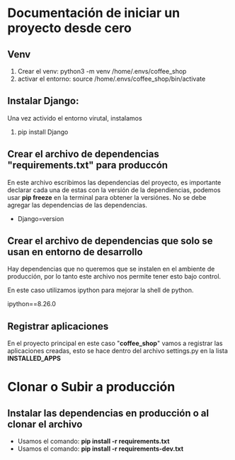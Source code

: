 # Documentación de iniciar un proyecto desde cero

## Venv

1. Crear el venv: python3 -m venv /home/.envs/coffee_shop
2. activar el entorno: source /home/.envs/coffee_shop/bin/activate

## Instalar Django: 

Una vez activido el entorno virutal, instalamos

1. pip install Django

## Crear el archivo de dependencias "requirements.txt" para produccón

En este archivo escribimos las dependencias del proyecto, es importante declarar cada una de estas con la versión de la dependiencias, podemos usar **pip freeze** en la terminal para obtener la versiónes. No se debe agregar las dependencias de las dependencias. 

- Django=version

## Crear el archivo de dependencias que solo se usan en entorno de desarrollo

Hay dependencias que no queremos que se instalen en el ambiente de producción, por lo tanto este archivo nos permite tener esto bajo control.

En este caso utilizamos ipython para mejorar la shell de python.

ipython==8.26.0


## Registrar aplicaciones

En el proyecto principal en este caso "**coffee_shop**" vamos a registrar las aplicaciones creadas, esto se hace dentro del archivo settings.py en la lista **INSTALLED_APPS**


# Clonar o Subir a producción

## Instalar las dependencias en producción o al clonar el archivo

- Usamos el comando: **pip install -r requirements.txt**
- Usamos el comando: **pip install -r requirements-dev.txt**


